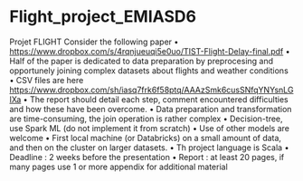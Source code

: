# Flight_project_EMIASD6
Projet FLIGHT
Consider the following paper
• https://www.dropbox.com/s/4rqnjueuqi5e0uo/TIST-Flight-Delay-final.pdf
• Half of the paper is dedicated to data preparation by preprocesing and opportunely joining complex datasets about flights and
weather conditions
• CSV files are here https://www.dropbox.com/sh/iasq7frk6f58ptq/AAAzSmk6cusSNfqYNYsnLGIXa
• The report should detail each step, comment encountered difficulties and how these have been overcome.
• Data preparation and transformation are time-consuming, the join operation is rather complex
• Decision-tree, use Spark ML (do not implement it from scratch)
• Use of other models are welcome
• First local machine (or Databricks) on a small amount of data, and then on the cluster on larger datasets.
• Th project language is Scala
• Deadline : 2 weeks before the presentation
• Report : at least 20 pages, if many pages use 1 or more appendix for additional material
